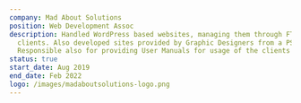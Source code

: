 ```yaml
---
company: Mad About Solutions
position: Web Development Assoc
description: Handled WordPress based websites, managing them through FTP
  clients. Also developed sites provided by Graphic Designers from a PSD file.
  Responsible also for providing User Manuals for usage of the clients' site.
status: true
start_date: Aug 2019
end_date: Feb 2022
logo: /images/madaboutsolutions-logo.png
---
```

